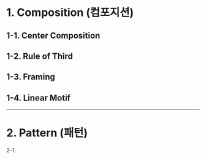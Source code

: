 # 1. Composition (컴포지션)

1-1. Center Composition
------------------------



1-2. Rule of Third
-------------------


1-3. Framing
------------

1-4. Linear Motif
-----------------


**********************

# 2. Pattern (패턴)

2-1.
